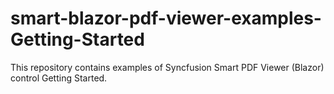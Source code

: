 # smart-blazor-pdf-viewer-examples-Getting-Started
This repository contains examples of Syncfusion Smart PDF Viewer (Blazor) control Getting Started.
